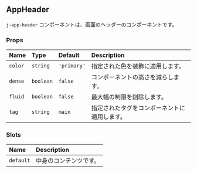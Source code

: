 ## AppHeader

`j-app-header` コンポーネントは、画面のヘッダーのコンポーネントです。

### Props

|Name|Type|Default|Description|
|:--|:--|:--|:--|
|`color`|`string`|`'primary'`|指定された色を装飾に適用します。|
|`dense`|`boolean`|`false`|コンポーネントの高さを減らします。|
|`fluid`|`boolean`|`false`|最大幅の制限を削除します。|
|`tag`|`string`|`main`|指定されたタグをコンポーネントに適用します。|

### Slots

|Name|Description|
|:--|:--|
|`default`|中身のコンテンツです。|
